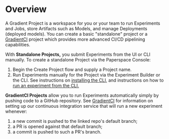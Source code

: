 # Overview

A Gradient Project is a workspace for you or your team to run Experiments and Jobs, store Artifacts such as Models, and manage Deployments \(deployed models\). You can create a basic "standalone" project or a [GradientCI](https://github.com/Paperspace/Docs/tree/dace77bbd70b824f1dfd4bf27fc24deef5218d16/projects/gradientci.md) project which provides more advanced CI/CD pipelining capabilities.

With **Standalone Projects,** you submit Experiments from the UI or CLI manually. To create a standalone Project via the Paperspace Console:

1. Begin the Create Project flow and supply a Project name.
2. Run Experiments manually for the Project via the Experiment Builder or the CLI. See instructions on [installing the CLI](../get-started/install-the-cli.md), and instructions on how to [run an experiment from the CLI.]()

**GradientCI Projects** allow you to run Experiments automatically simply by pushing code to a GitHub repository. See [GradientCI](gradientci-v2/gradientci-v2.md) for information on setting up our continuous integration service that will run a new experiment whenever:

1. a new commit is pushed to the linked repo's default branch;
2. a PR is opened against that default branch;
3. a commit is pushed to such a PR's branch.

